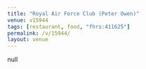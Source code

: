 ```yaml
---
title: "Royal Air Force Club (Peter Owen)"
venue: v15944
tags: [restaurant, food, "fhrs:411625"]
permalink: /v/15944/
layout: venue
---
```

null